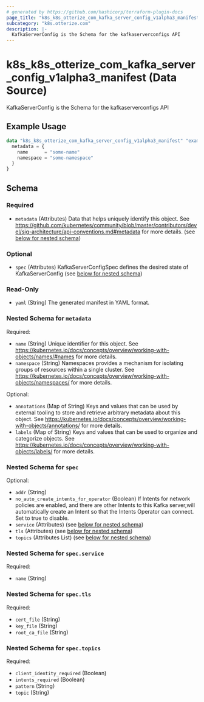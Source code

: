 ```yaml
---
# generated by https://github.com/hashicorp/terraform-plugin-docs
page_title: "k8s_k8s_otterize_com_kafka_server_config_v1alpha3_manifest Data Source - terraform-provider-k8s"
subcategory: "k8s.otterize.com"
description: |-
  KafkaServerConfig is the Schema for the kafkaserverconfigs API
---
```


# k8s_k8s_otterize_com_kafka_server_config_v1alpha3_manifest (Data Source)

KafkaServerConfig is the Schema for the kafkaserverconfigs API

## Example Usage

```terraform
data "k8s_k8s_otterize_com_kafka_server_config_v1alpha3_manifest" "example" {
  metadata = {
    name      = "some-name"
    namespace = "some-namespace"
  }
}
```

<!-- schema generated by tfplugindocs -->
## Schema

### Required

- `metadata` (Attributes) Data that helps uniquely identify this object. See https://github.com/kubernetes/community/blob/master/contributors/devel/sig-architecture/api-conventions.md#metadata for more details. (see [below for nested schema](#nestedatt--metadata))

### Optional

- `spec` (Attributes) KafkaServerConfigSpec defines the desired state of KafkaServerConfig (see [below for nested schema](#nestedatt--spec))

### Read-Only

- `yaml` (String) The generated manifest in YAML format.

<a id="nestedatt--metadata"></a>
### Nested Schema for `metadata`

Required:

- `name` (String) Unique identifier for this object. See https://kubernetes.io/docs/concepts/overview/working-with-objects/names/#names for more details.
- `namespace` (String) Namespaces provides a mechanism for isolating groups of resources within a single cluster. See https://kubernetes.io/docs/concepts/overview/working-with-objects/namespaces/ for more details.

Optional:

- `annotations` (Map of String) Keys and values that can be used by external tooling to store and retrieve arbitrary metadata about this object. See https://kubernetes.io/docs/concepts/overview/working-with-objects/annotations/ for more details.
- `labels` (Map of String) Keys and values that can be used to organize and categorize objects. See https://kubernetes.io/docs/concepts/overview/working-with-objects/labels/ for more details.


<a id="nestedatt--spec"></a>
### Nested Schema for `spec`

Optional:

- `addr` (String)
- `no_auto_create_intents_for_operator` (Boolean) If Intents for network policies are enabled, and there are other Intents to this Kafka server,will automatically create an Intent so that the Intents Operator can connect. Set to true to disable.
- `service` (Attributes) (see [below for nested schema](#nestedatt--spec--service))
- `tls` (Attributes) (see [below for nested schema](#nestedatt--spec--tls))
- `topics` (Attributes List) (see [below for nested schema](#nestedatt--spec--topics))

<a id="nestedatt--spec--service"></a>
### Nested Schema for `spec.service`

Required:

- `name` (String)


<a id="nestedatt--spec--tls"></a>
### Nested Schema for `spec.tls`

Required:

- `cert_file` (String)
- `key_file` (String)
- `root_ca_file` (String)


<a id="nestedatt--spec--topics"></a>
### Nested Schema for `spec.topics`

Required:

- `client_identity_required` (Boolean)
- `intents_required` (Boolean)
- `pattern` (String)
- `topic` (String)
